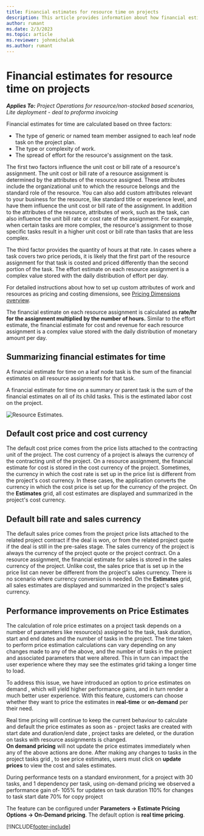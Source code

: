 ```yaml
---
title: Financial estimates for resource time on projects
description: This article provides information about how financial estimates for time are calculated.
author: rumant
ms.date: 2/3/2023
ms.topic: article
ms.reviewer: johnmichalak
ms.author: rumant
---
```


# Financial estimates for resource time on projects

_**Applies To:** Project Operations for resource/non-stocked based scenarios, Lite deployment - deal to proforma invoicing_

Financial estimates for time are calculated based on three factors: 

- The type of generic or named team member assigned to each leaf node task on the project plan. 
- The type or complexity of work.
- The spread of effort for the resource's assignment on the task. 

The first two factors influence the unit cost or bill rate of a resource's assignment. The unit cost or bill rate of a resource assignment is determined by the attributes of the resource assigned. These attributes include the organizational unit to which the resource belongs and the standard role of the resource. You can also add custom attributes relevant to your business for the resource, like standard title or experience level, and have them influence the unit cost or bill rate of the assignment.
In addition to the attributes of the resource, attributes of work, such as the task, can also influence the unit bill rate or cost rate of the assignment. For example, when certain tasks are more complex, the resource's assignment to those specific tasks result in a higher unit cost or bill rate than tasks that are less complex.   

The third factor provides the quantity of hours at that rate. In cases where a task covers two price periods, it is likely that the first part of the resource assignment for that task is costed and priced differently than the second portion of the task. The effort estimate on each resource assignment is a complex value stored with the daily distribution of effort per day.

For detailed instructions about how to set up custom attributes of work and resources as pricing and costing dimensions, see [Pricing Dimensions overview](../pricing-costing/pricing-dimensions-overview.md).

The financial estimate on each resource assignment is calculated as **rate/hr for the assignment multiplied by the number of hours.**  Similar to the effort estimate, the financial estimate for cost and revenue for each resource assignment is a complex value stored with the daily distribution of monetary amount per day. 

## Summarizing financial estimates for time
A financial estimate for time on a leaf node task is the sum of the financial estimates on all resource assignments for that task.

A financial estimate for time on a summary or parent task is the sum of the financial estimates on all of its child tasks. This is the estimated labor cost on the project. 

![Resource Estimates.](./media/navigation12.png)

## Default cost price and cost currency

The default cost price comes from the price lists attached to the contracting unit of the project. The cost currency of a project is always the currency of the contracting unit of the project. On a resource assignment, the financial estimate for cost is stored in the cost currency of the project. Sometimes, the currency in which the cost rate is set up in the price list is different from the project's cost currency. In these cases, the application converts the currency in which the cost price is set up for the currency of the project. On the **Estimates** grid, all cost estimates are displayed and summarized in the project's cost currency. 

## Default bill rate and sales currency

The default sales price comes from the project price lists attached to the related project contract if the deal is won, or from the related project quote if the deal is still in the pre-sales stage. The sales currency of the project is always the currency of the project quote or the project contract. On a resource assignment, the financial estimate for sales is stored in the sales currency of the project. Unlike cost, the sales price that is set up in the price list can never be different from the project's sales currency. There is no scenario where currency conversion is needed. On the **Estimates** grid, all sales estimates are displayed and summarized in the project's sales currency. 

## Performance improvements on Price Estimates

The calculation of role price estimates on a project task depends on a number of parameters like resource(s) assigned to the task, task duration, start and end dates and the number of tasks in the project. The time taken to perform price estimation calculations can vary depending on any changes made to any of the above, and the number of tasks in the project and associated parameters that were altered. This in turn can impact the user experience where they may see the estimates grid taking a longer time to load.  

To address this issue, we have introduced an option to price estimates on demand , which will yield higher performance gains, and in turn render a much better user experience. With this feature, customers can choose whether they want to price the estimates in **real-time** or **on-demand** per their need. 

Real time pricing will continue to keep the current behaviour to calculate and default the price estimates as soon as - 
  project tasks are created with start date and duration/end date , 
  project tasks are deleted, 
  or the duration on tasks with resource assignments is changed.  
**On demand pricing** will not update the price estimates immediately when any of the above actions are done. 
After making any changes to tasks in the project tasks grid , to see price estimates, users must click on **update prices** to view the cost and sales estimates.  

During performance tests on a standard environment, for a project with 30 tasks, and 1 dependency per task, using on-demand pricing we observed a performance gain of- 
  105% for updates on task duration
  110% for changes to task start date
  70%  for copy project 

The feature can be configured under **Parameters -> Estimate Pricing Options -> On-Demand pricing**. The default option is **real time pricing**.  


[!INCLUDE[footer-include](../includes/footer-banner.md)]

